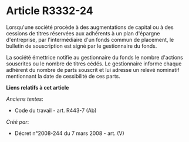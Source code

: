 # Article R3332-24

Lorsqu'une société procède à des augmentations de capital ou à des cessions de titres réservées aux adhérents à un plan
d'épargne d'entreprise, par l'intermédiaire d'un fonds commun de placement, le bulletin de souscription est signé par le
gestionnaire du fonds.

La société émettrice notifie au gestionnaire du fonds le nombre d'actions souscrites ou le nombre de titres cédés. Le
gestionnaire informe chaque adhérent du nombre de parts souscrit et lui adresse un relevé nominatif mentionnant la date de
cessibilité de ces parts.

**Liens relatifs à cet article**

_Anciens textes_:

  - Code du travail - art. R443-7 (Ab)

_Créé par_:

  - Décret n°2008-244 du 7 mars 2008 - art. (V)
